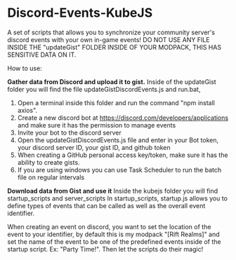 # Discord-Events-KubeJS
A set of scripts that allows you to synchronize your community server's discord events with your own in-game events!
DO NOT USE ANY FILE INSIDE THE "updateGist" FOLDER INSIDE OF YOUR MODPACK, THIS HAS SENSITIVE DATA ON IT.

How to use:

**Gather data from Discord and upload it to gist.**
Inside of the updateGist folder you will find the file updateGistDiscordEvents.js and run.bat,
1. Open a terminal inside this folder and run the command "npm install axios".
2. Create a new discord bot at https://discord.com/developers/applications and make sure it has the permission to manage events
3. Invite your bot to the discord server
4. Open the updateGistDiscordEvents.js file and enter in your Bot token, your discord server ID, your gist ID, and github token
5. When creating a GitHub personal access key/token, make sure it has the ability to create gists.
6. If you are using windows you can use Task Scheduler to run the batch file on regular intervals

**Download data from Gist and use it**
Inside the kubejs folder you will find startup_scripts and server_scripts
In startup_scripts, startup.js allows you to define types of events that can be called as well as the overall event identifier.

When creating an event on discord, you want to set the location of the event to your identifier, by default this is my modpack "[Rift Realms]"
and set the name of the event to be one of the predefined events inside of the startup script. Ex: "Party Time!". Then let the scripts do their magic!
